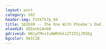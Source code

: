 ```yaml
---
layout: post 
category: S02 
header-img: FVSkTk7p_94 
title: S02E09 -- The One With Phoebe's Dad 
oloadid: dEEoobiAob8 
gdriveid: 0BzyFMnstuAWRVkk1ZTZXSjJRSDg 
bgcolor: 961C1B
--- 
```

<!--more--> 
